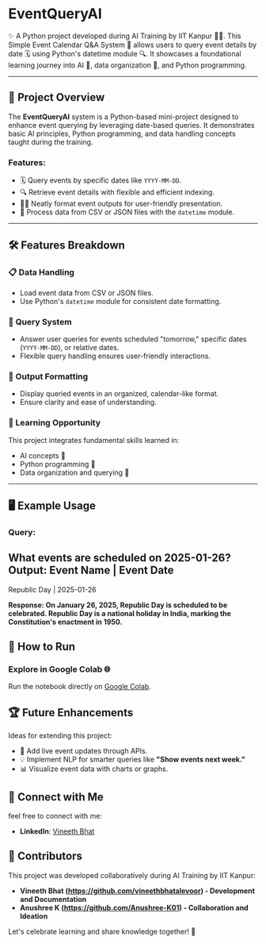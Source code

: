 # EventQueryAI
✨ A Python project developed during AI Training by IIT Kanpur 🧑‍💻. This Simple Event Calendar Q&A System 📆 allows users to query event details by date 🗓️ using Python's datetime module 🔍. It showcases a foundational learning journey into AI 🤖, data organization 📂, and Python programming.

---

## 🌟 Project Overview
The **EventQueryAI** system is a Python-based mini-project designed to enhance event querying by leveraging date-based queries. It demonstrates basic AI principles, Python programming, and data handling concepts taught during the training.

### Features:
- 🗓️ Query events by specific dates like `YYYY-MM-DD`.
- 🔍 Retrieve event details with flexible and efficient indexing.
- 🧑‍💻 Neatly format event outputs for user-friendly presentation.
- 📂 Process data from CSV or JSON files with the `datetime` module.

---

## 🛠️ Features Breakdown

### 📋 Data Handling
- Load event data from CSV or JSON files.
- Use Python's `datetime` module for consistent date formatting.

### 🔎 Query System
- Answer user queries for events scheduled "tomorrow," specific dates (`YYYY-MM-DD`), or relative dates.
- Flexible query handling ensures user-friendly interactions.

### 📅 Output Formatting
- Display queried events in an organized, calendar-like format.
- Ensure clarity and ease of understanding.

### 🌱 Learning Opportunity
This project integrates fundamental skills learned in:
- AI concepts 🤖
- Python programming 🐍
- Data organization and querying 📂

---

## 🖥️ Example Usage

### **Query:**
What events are scheduled on 2025-01-26?
**Output:**
Event Name         | Event Date
---------------------------------
Republic Day       | 2025-01-26

**Response:
On January 26, 2025, Republic Day is scheduled to be celebrated.
Republic Day is a national holiday in India, marking the Constitution's enactment in 1950.**

## 🚀 How to Run
### Explore in Google Colab 🌐
Run the notebook directly on [Google Colab](https://colab.research.google.com/drive/1gJSny08k-vnnZ8bOYBNf2mOJ3_JaxTpb?usp=sharing).

## 🏆 Future Enhancements
Ideas for extending this project:
- 📡 Add live event updates through APIs.
- 💡 Implement NLP for smarter queries like **"Show events next week."**
- 📊 Visualize event data with charts or graphs.

## 📣 Connect with Me
feel free to connect with me:

- **LinkedIn**: [Vineeth Bhat](https://www.linkedin.com/in/vineethbhatalevoor0507?utm_source=share&utm_campaign=share_via&utm_content=profile&utm_medium=android_app)
  
 ## 👥 Contributors
This project was developed collaboratively during AI Training by IIT Kanpur:

- **Vineeth Bhat (https://github.com/vineethbhatalevoor) - Development and Documentation**  
- **Anushree K (https://github.com/Anushree-K01) - Collaboration and Ideation**

Let's celebrate learning and share knowledge together! 🚀

